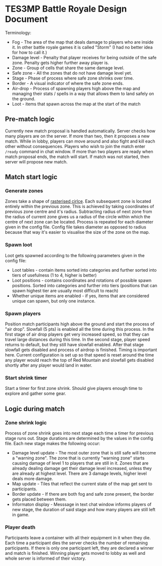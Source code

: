 # TES3MP Battle Royale Design Document

Terminology:
 - Fog - The area of the map that deals damage to players who are inside it. In other battle royale games it is called "Storm" (I had no better idea for how to call it.)
 - Damage level - Penalty that player receives for being outside of the safe zone. Penalty gets higher further away player is.
 - Zone - Group of cells that share the same damage level.
 - Safe zone - All the zones that do not have damage level yet.
 - Stage - Phase of process where safe zone shrinks over time. 
 - Border - A visual indicator of where the safe zone ends.
 - Air-drop - Process of spawning players high above the map and managing their stats / spells in a way that allows them to land safely on the ground.
 - Loot - items that spawn across the map at the start of the match

## Pre-match logic

Currently new match proposal is handled automatically.
Server checks how many players are on the server. If more than two, then it proposes a new match.
While in lobby, players can move around and also fight and kill each other without consequences.
Players who wish to join the match enter `/ready` command in chat window.
If more than two players are ready when match proposal ends, the match will start.
If match was not started, then server will propose new match.

## Match start logic

### Generate zones
Zones take a shape of [rasterised cirlce](https://en.wikipedia.org/wiki/Midpoint_circle_algorithm). Each subsequent zone is located entirely within the previous zone.
This is achieved by taking coordinates of previous zone centre and it's radius. Subtracting radius of next zone from the radius of current zone gives us a radius of the circle within which the centre of next zone can be located.
Process is repeated for each diameter given in the config file.
Config file takes diameter as opposed to radius because that way it's easier to visualise the size of the zone on the map.
### Spawn loot
Loot gets spawned according to the following parameters given in the config file:
 - Loot tables - contain items sorted into categories and further sorted into tiers of usefulness (1 to 4, higher is better)
 - Loot positions - contains coordinates and rotations of possible spawn positions. Sorted into categories and further into tiers (positions that can spawn highest tier are usually most difficult to reach)
 - Whether unique items are enabled - if yes, items that are considered unique can spawn, but only one instance.
### Spawn players
Position match participants high above the ground and start the process of "air drop".
Slowfall (5 pts) is enabled all the time during this process. In the first stage of air drop players get very increased speed, so that they can travel large distances during this time. In the second stage, player speed returns to default, but they still have slowfall enabled. After that stage slowfall gets disabled and process of airdrop is finished.
Timing is important here. Current configuration is set up so that speed is reset around the time any player would reach the top of Red Mountain and slowfall gets disabled shortly after any player would land in water.
### Start shrink timer
Start a timer for first zone shrink. Should give players enough time to explore and gather some gear.

## Logic during match
### Zone shrink logic
Process of zone shrink goes into next stage each time a timer for previous stage runs out.
Stage durations are determined by the values in the config file.
Each new stage makes the following occur:

 - Damage level update - The most outer zone that is still safe will become a "warning zone". The zone that is currently "warning zone" starts causing damage of level 1 to players that are still in it. Zones that are already dealing damage get their damage level increased, unless they are already at highest level. There are 3 damage levels, higher level deals more damage. 
 - Map update - Tiles that reflect the current state of the map get sent to participants.
 - Border update - If there are both fog and safe zone present, the border gets placed between them.
 - Informaton display - Messsage in text chat window informs players of new stage, the duration of said stage and how many players are still left in game.

### Player death
Participants leave a container with all their equipment in it when they die.
Each time a participant dies the server checks the number of remaining participants. If there is only one participant left, they are declared a winner and match is finished. Winning player gets moved to lobby as well and whole server is informed of their victory.
